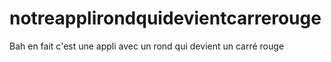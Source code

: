 # notreapplirondquidevientcarrerouge
Bah en fait c'est une appli avec un rond qui devient un carré rouge
